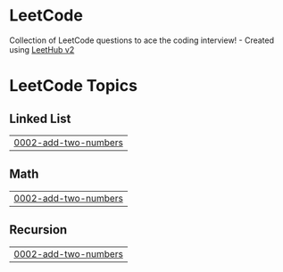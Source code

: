 # LeetCode
Collection of LeetCode questions to ace the coding interview! - Created using [LeetHub v2](https://github.com/arunbhardwaj/LeetHub-2.0)

<!---LeetCode Topics Start-->
# LeetCode Topics
## Linked List
|  |
| ------- |
| [0002-add-two-numbers](https://github.com/rhamstengel/LeetCode/tree/master/0002-add-two-numbers) |
## Math
|  |
| ------- |
| [0002-add-two-numbers](https://github.com/rhamstengel/LeetCode/tree/master/0002-add-two-numbers) |
## Recursion
|  |
| ------- |
| [0002-add-two-numbers](https://github.com/rhamstengel/LeetCode/tree/master/0002-add-two-numbers) |
<!---LeetCode Topics End-->